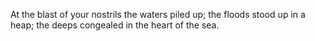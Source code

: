 At the blast of your nostrils the waters piled up; the floods stood up in a heap; the deeps congealed in the heart of the sea.

